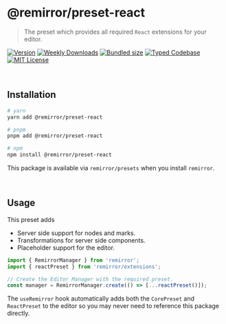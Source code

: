 # @remirror/preset-react

> The preset which provides all required `React` extensions for your editor.

[![Version][version]][npm] [![Weekly Downloads][downloads-badge]][npm] [![Bundled size][size-badge]][size] [![Typed Codebase][typescript]](#) [![MIT License][license]](#)

[version]: https://flat.badgen.net/npm/v/@remirror/preset-react
[npm]: https://npmjs.com/package/@remirror/preset-react
[license]: https://flat.badgen.net/badge/license/MIT/purple
[size]: https://bundlephobia.com/result?p=@remirror/preset-react
[size-badge]: https://flat.badgen.net/bundlephobia/minzip/@remirror/preset-react
[typescript]: https://flat.badgen.net/badge/icon/TypeScript?icon=typescript&label
[downloads-badge]: https://badgen.net/npm/dw/@remirror/preset-react/red?icon=npm

<br />

## Installation

```bash
# yarn
yarn add @remirror/preset-react

# pnpm
pnpm add @remirror/preset-react

# npm
npm install @remirror/preset-react
```

This package is available via `remirror/presets` when you install `remirror`.

<br />

## Usage

This preset adds

- Server side support for nodes and marks.
- Transformations for server side components.
- Placeholder support for the editor.

```ts
import { RemirrorManager } from 'remirror';
import { reactPreset } from 'remirror/extensions';

// Create the Editor Manager with the required preset.
const manager = RemirrorManager.create(() => [...reactPreset()]);
```

The `useRemirror` hook automatically adds both the `CorePreset` and `ReactPreset` to the editor so you may never need to reference this package directly.
